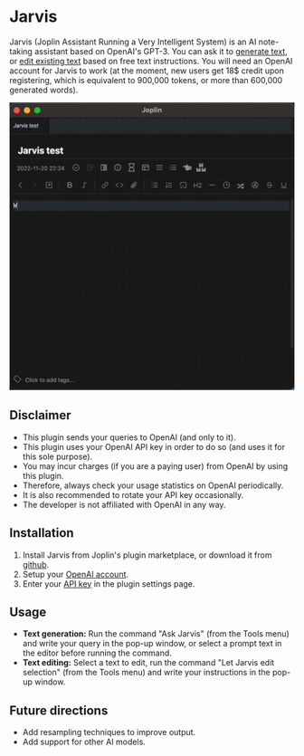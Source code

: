 # Jarvis

Jarvis (Joplin Assistant Running a Very Intelligent System) is an AI note-taking assistant based on OpenAI's GPT-3. You can ask it to [generate text](https://beta.openai.com/docs/guides/completion/introduction), or [edit existing text](https://beta.openai.com/docs/guides/completion/editing-text) based on free text instructions. You will need an OpenAI account for Jarvis to work (at the moment, new users get 18$ credit upon registering, which is equivalent to 900,000 tokens, or more than 600,000 generated words).

![jarvis demo](jarvis.gif)

## Disclaimer

- This plugin sends your queries to OpenAI (and only to it).
- This plugin uses your OpenAI API key in order to do so (and uses it for this sole purpose).
- You may incur charges (if you are a paying user) from OpenAI by using this plugin.
- Therefore, always check your usage statistics on OpenAI periodically.
- It is also recommended to rotate your API key occasionally.
- The developer is not affiliated with OpenAI in any way.

## Installation

1. Install Jarvis from Joplin's plugin marketplace, or download it from [github](https://github.com/alondmnt/joplin-plugin-jarvis/releases).
2. Setup your [OpenAI account](https://beta.openai.com/signup).
3. Enter your [API key](https://beta.openai.com/account/api-keys) in the plugin settings page.

## Usage

- **Text generation:** Run the command "Ask Jarvis" (from the Tools menu) and write your query in the pop-up window, or select a prompt text in the editor before running the command.
- **Text editing:** Select a text to edit, run the command "Let Jarvis edit selection" (from the Tools menu) and write your instructions in the pop-up window.

## Future directions

- Add resampling techniques to improve output.
- Add support for other AI models.
